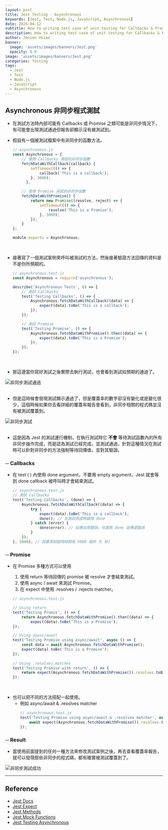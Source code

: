 ```yaml
---
layout: post
title: Jest Testing - Asynchronous 
keywords: [Jest, Test, Node.js, JavaScript, Asynchronous]
date: 2024-04-12
subtitle: How to writing test case of unit testing for Callbacks & Promise calls.
description: How to writing test case of unit testing for Callbacks & Promise calls.
author: Jensen Hsiao
banner:
  image: 'assets/images/banners/Jest.png'
  opacity: 0.9
image: 'assets/images/banners/Jest.png'
categories: Testing
tags:
  - Jest
  - Test
  - Node.js
  - JavaScript
  - Asynchronous 
--- 
```

## Asynchronous 非同步程式測試  

- 在測試方法時內部可能有 Callbacks 或 Promise 之類可能是非同步情況下，有可能會出現測試通過但報告卻顯示沒有被測試到。  

- 假設有一個被測試檔案中有非同步的函數方法。  
    ```Javascript
	// asynchronous.js
	const Asynchronous = {
		// 使用 Callbacks 測試的非同步函數
		fetchDataWithCallback(callback) {
			setTimeout(() => {
				callback('This is a callback');
			}, 3000);
		  },

		// 使用 Promise 測試的非同步函數
		fetchDataWithPromise() {
			return new Promise((resolve, reject) => {
				setTimeout(() => {
					resolve('This is a Promise');
				}, 3000);
			});
		}
	};

	module.exports = Asynchronous;
    ```
<br>

- 接著寫了一個測試案例來呼叫被測試的方法，然後接著驗證方法回傳的資料是不是你所預期的。  
    ```Javascript
	// asynchronous.test.js
	const Asynchronous = require('asynchronous');

	describe('Asynchronous Tests', () => {
		// 測試 Callbacks
		test('Testing Callbacks', () => {
			Asynchronous.fetchDataWithCallback((data) => {
				expect(data).toBe('This is a callback');
			});
		});

		// 測試 Promise
		test('Testing Promise', () => {
			Asynchronous.fetchDataWithPromise().then((data) => {
				expect(data).toBe('This is a Promise');
			});
		});
	});
    ```
<br>

- 那這邊當你寫好測試之後實際去執行測試，也會看到測試如預期的通過了。  

![非同步測試通過](https://hackmd.io/_uploads/HkdjZ2vkC.png)  
<br>
 
- 但是這時候會發現測試顯示通過了，但是覆蓋率的數字卻沒有變化或是變化很少，這個時候如果你去看詳細的覆蓋率報告會看到，非同步相關的程式碼並沒有被測試覆蓋到。  

![非同步測試](https://hackmd.io/_uploads/Hk5sjtzvR.png)  
<br>  

- 這是因為 Jest 的測試運行機制，在執行測試時它 **不會** 等待測試函數內的所有非同步操作完成，而是認為測試已經完成，並測試通過，針對這種情況在測試時可以針對非同步的方法強制等待回傳值，並對其驗證。  


### ─ Callbacks  

- 在 test ( ) 內使用 done argument，不要用 empty argument，Jest 就會等到 done callback 被呼叫時才會結束測試。  
	```Javascript
	// asynchronous.test.js
	// 測試 Callbacks
	test('Testing Callbacks', (done) => {
		Asynchronous.fetchDataWithCallback((data) => {
			try {
				expect(data).toBe('This is a callback');
				done(); // 在測試完成時調用 done
			} catch (error) {
				done(error); // 如果出現錯誤，也調用 done 並傳遞錯誤
			}
		});
	}, 5000); // 設置測試超時時間為 5000 毫秒（5 秒）
	```


### ─ Promise  

- 在 Promise 多種方式可以使用  
	1. 使用 return 等待回傳的 promise 被 resolve 才會結束測試。  
	2. 使用 async / await 來測試 Promise。  
	3. 在 expect 中使用 .resolves / .rejects matcher。  
	
	```Javascript
	// asynchronous.test.js
	
	// Using return
	test('Testing Promis', () => {
		return Asynchronous.fetchDataWithPromise().then((data) => {
			expect(data).toBe('This is a Promise');
	});

	// Using async/await
	test('Testing Promise using async/await', async () => {
		const data = await Asynchronous.fetchDataWithPromise();
		expect(data).toBe('This is a Promise');
	});
		
	// Using .resolves matcher
	test('Testing Promise with return', () => {
		return expect(Asynchronous.fetchDataWithPromise()).resolves.toBe('This is a Promise');
	});
	```
<br>

- 也可以把不同的方法搭配一起使用。  
	- 例如 async/await & .resolves matcher  
		```Javascript
		// asynchronous.test.js
		test('Testing Promise using async/await & .resolves matcher', async () => {
			await expect(Asynchronous.fetchDataWithPromise()).resolves.toBe('This is a Promise');
		});
		```


### ─ Result  

- 當使用前面提到的任何一種方法來修改測試案例之後，再去查看覆蓋率報告，就可以發現那些非同步的程式碼，都有確實被測試覆蓋到了。  

![非同步測試成功](https://hackmd.io/_uploads/B1F1JqGwA.png)  


---

## Reference  
- [Jest Docs](https://jestjs.io/docs/getting-started)  
- [Jest Expect](https://jestjs.io/docs/expect)  
- [Jest Methods](https://jestjs.io/docs/api#methods)  
- [Jest Mock Functions](https://jestjs.io/docs/mock-functions)  
- [Jest Testing Asynchronous](https://jestjs.io/docs/asynchronous)  